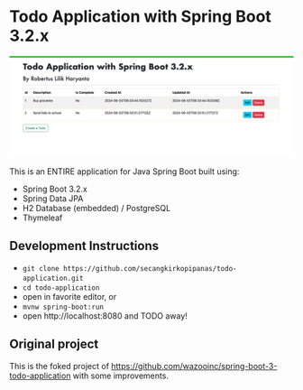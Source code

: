 # Todo Application with Spring Boot 3.2.x

![spring boot todo application](./screenshot.png)

This is an ENTIRE application for Java Spring Boot built using:
- Spring Boot 3.2.x
- Spring Data JPA
- H2 Database (embedded) / PostgreSQL
- Thymeleaf

## Development Instructions

- `git clone https://github.com/secangkirkopipanas/todo-application.git`
- `cd todo-application`
- open in favorite editor, or
- `mvnw spring-boot:run`
- open http://localhost:8080 and TODO away!

## Original project

This is the foked project of https://github.com/wazooinc/spring-boot-3-todo-application with some improvements.